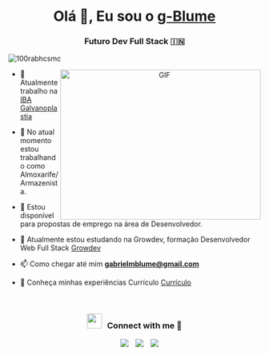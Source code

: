 <h1 align="center">Olá 👋, Eu sou o <a href="[https://100rabhcsmc.github.io/Me.io/](https://github.com/g-Blume)" target="blank">
g-Blume</a></h1>
<h3 align="center">Futuro Dev Full Stack &#127470;&#127475</h3>

<p align="left"> <img src="https://komarev.com/ghpvc/?username=100rabhcsmc&label=Profile%20views&color=0e75b6&style=flat" alt="100rabhcsmc" /> </p>


<a target="_blank" align="center">
  <img align="right" top="500" height="300" width="400" alt="GIF" src="https://th.bing.com/th/id/R.010306ae720726737fb57d9f965e8c71?rik=D95xSq3%2bssKYEQ&riu=http%3a%2f%2fwww.bitrebels.com%2fwp-content%2fuploads%2f2017%2f06%2fkotlin-programming-language-learning-header.jpg&ehk=YS2V%2fP2vo%2fv1upKLCNvO70cf%2bKPmECqnxPBszARdsCk%3d&risl=&pid=ImgRaw&r=0">
</a>

- 🔭 Atualmente trabalho na <a href="https://iba.ind.br/" target="blank">IBA Galvanoplastia</a>

- 🌱 No atual momento estou trabalhando como Almoxarife/Armazenista.

- 🤝 Estou disponível para propostas de emprego na área de Desenvolvedor.

- 🌱 Atualmente estou estudando na Growdev, formação Desenvolvedor Web Full Stack <a href="https://www.growdev.com.br/" target="blank">Growdev</a>

- 📫 Como chegar até mim **gabrielmblume@gmail.com**

- 📄 Conheça minhas experiências Currículo <a href="https://github.com/g-Blume/Curriculo/blob/main/curriculo.pdf" target="blank">Currículo</a>
<br/>
<h3 align="center" > <img src="https://media.giphy.com/media/iY8CRBdQXODJSCERIr/giphy.gif" width="30" height="30" style="margin-right: 10px;">Connect with me 🤝 </h3>

<p align="center">

 <div align="center"  class="icons-social" style="margin-left: 10px;">
        <a style="margin-left: 10px;"  target="_blank" href="https://www.linkedin.com/in/gabriel-blume-0a53202b0/">
			<img src="https://img.icons8.com/doodle/40/000000/linkedin--v2.png"></a>
        <a style="margin-left: 10px;" target="_blank" href="https://github.com/g-Blume">
		<img src="https://img.icons8.com/doodle/40/000000/github--v1.png"></a>
        <a style="margin-left: 10px;" target="_blank" href="https://www.instagram.com/g_blume/">
			<img src="https://img.icons8.com/doodle/40/000000/instagram-new--v2.png"></a>
      </div>

</p>

